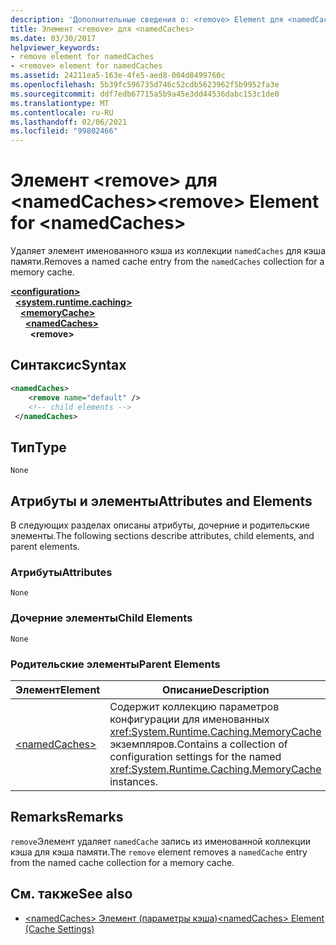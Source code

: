 ```yaml
---
description: 'Дополнительные сведения о: <remove> Element для <namedCaches>'
title: Элемент <remove> для <namedCaches>
ms.date: 03/30/2017
helpviewer_keywords:
- remove element for namedCaches
- <remove> element for namedCaches
ms.assetid: 24211ea5-163e-4fe5-aed8-004d8499760c
ms.openlocfilehash: 5b39fc596735d746c52cdb5623962f5b9952fa3e
ms.sourcegitcommit: ddf7edb67715a5b9a45e3dd44536dabc153c1de0
ms.translationtype: MT
ms.contentlocale: ru-RU
ms.lasthandoff: 02/06/2021
ms.locfileid: "99802466"
---
```

# <a name="remove-element-for-namedcaches"></a><span data-ttu-id="66b3d-103">Элемент \<remove> для \<namedCaches></span><span class="sxs-lookup"><span data-stu-id="66b3d-103">\<remove> Element for \<namedCaches></span></span>

<span data-ttu-id="66b3d-104">Удаляет элемент именованного кэша из коллекции `namedCaches` для кэша памяти.</span><span class="sxs-lookup"><span data-stu-id="66b3d-104">Removes a named cache entry from the `namedCaches` collection for a memory cache.</span></span>  
  
[**\<configuration>**](../configuration-element.md)\
&nbsp;&nbsp;[**\<system.runtime.caching>**](system-runtime-caching-element-cache-settings.md)\
&nbsp;&nbsp;&nbsp;&nbsp;[**\<memoryCache>**](memorycache-element-cache-settings.md)\
&nbsp;&nbsp;&nbsp;&nbsp;&nbsp;&nbsp;[**\<namedCaches>**](namedcaches-element-cache-settings.md)\
&nbsp;&nbsp;&nbsp;&nbsp;&nbsp;&nbsp;&nbsp;&nbsp;**\<remove>**  
  
## <a name="syntax"></a><span data-ttu-id="66b3d-105">Синтаксис</span><span class="sxs-lookup"><span data-stu-id="66b3d-105">Syntax</span></span>  
  
```xml  
<namedCaches>  
    <remove name="default" />  
    <!-- child elements -->  
 </namedCaches>  
```  
  
## <a name="type"></a><span data-ttu-id="66b3d-106">Тип</span><span class="sxs-lookup"><span data-stu-id="66b3d-106">Type</span></span>  

 `None`  
  
## <a name="attributes-and-elements"></a><span data-ttu-id="66b3d-107">Атрибуты и элементы</span><span class="sxs-lookup"><span data-stu-id="66b3d-107">Attributes and Elements</span></span>  

 <span data-ttu-id="66b3d-108">В следующих разделах описаны атрибуты, дочерние и родительские элементы.</span><span class="sxs-lookup"><span data-stu-id="66b3d-108">The following sections describe attributes, child elements, and parent elements.</span></span>  
  
### <a name="attributes"></a><span data-ttu-id="66b3d-109">Атрибуты</span><span class="sxs-lookup"><span data-stu-id="66b3d-109">Attributes</span></span>  

 `None`  
  
### <a name="child-elements"></a><span data-ttu-id="66b3d-110">Дочерние элементы</span><span class="sxs-lookup"><span data-stu-id="66b3d-110">Child Elements</span></span>  

 `None`  
  
### <a name="parent-elements"></a><span data-ttu-id="66b3d-111">Родительские элементы</span><span class="sxs-lookup"><span data-stu-id="66b3d-111">Parent Elements</span></span>  
  
|<span data-ttu-id="66b3d-112">Элемент</span><span class="sxs-lookup"><span data-stu-id="66b3d-112">Element</span></span>|<span data-ttu-id="66b3d-113">Описание</span><span class="sxs-lookup"><span data-stu-id="66b3d-113">Description</span></span>|  
|-------------|-----------------|  
|[\<namedCaches>](namedcaches-element-cache-settings.md)|<span data-ttu-id="66b3d-114">Содержит коллекцию параметров конфигурации для именованных <xref:System.Runtime.Caching.MemoryCache> экземпляров.</span><span class="sxs-lookup"><span data-stu-id="66b3d-114">Contains a collection of configuration settings for the named <xref:System.Runtime.Caching.MemoryCache> instances.</span></span>|  
  
## <a name="remarks"></a><span data-ttu-id="66b3d-115">Remarks</span><span class="sxs-lookup"><span data-stu-id="66b3d-115">Remarks</span></span>  

 <span data-ttu-id="66b3d-116">`remove`Элемент удаляет `namedCache` запись из именованной коллекции кэша для кэша памяти.</span><span class="sxs-lookup"><span data-stu-id="66b3d-116">The `remove` element removes a `namedCache` entry from the named cache collection for a memory cache.</span></span>  
  
## <a name="see-also"></a><span data-ttu-id="66b3d-117">См. также</span><span class="sxs-lookup"><span data-stu-id="66b3d-117">See also</span></span>

- [<span data-ttu-id="66b3d-118">\<namedCaches> Элемент (параметры кэша)</span><span class="sxs-lookup"><span data-stu-id="66b3d-118">\<namedCaches> Element (Cache Settings)</span></span>](namedcaches-element-cache-settings.md)
